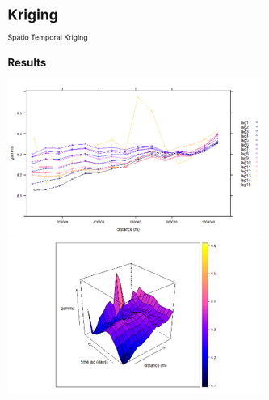 # Kriging
Spatio Temporal Kriging

## Results

![Alt text](./Results/Variograms.png?raw=true "Variogram")
![Alt text](./Results/Wireframe.png?raw=true "3D Variogram")